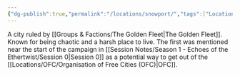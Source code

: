 ```yaml
---
{"dg-publish":true,"permalink":"/locations/snowport/","tags":["Location","Unexplored"],"updated":"2024-12-13T22:56:54.306+00:00"}
---
```


A city ruled by [[Groups & Factions/The Golden Fleet\|The Golden Fleet]]. Known for being chaotic and a harsh place to live. The first was mentioned near the start of the campaign in [[Session Notes/Season 1 - Echoes of the Ethertwist/Session 0\|Session 0]] as a potential way to get out of the [[Locations/OFC/Organisation of Free Cities (OFC)\|OFC]]. 